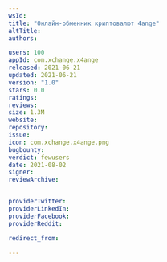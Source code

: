 ```yaml
---
wsId: 
title: "Онлайн-обменник криптовалют 4ange"
altTitle: 
authors:

users: 100
appId: com.xchange.x4ange
released: 2021-06-21
updated: 2021-06-21
version: "1.0"
stars: 0.0
ratings: 
reviews: 
size: 1.3M
website: 
repository: 
issue: 
icon: com.xchange.x4ange.png
bugbounty: 
verdict: fewusers
date: 2021-08-02
signer: 
reviewArchive:


providerTwitter: 
providerLinkedIn: 
providerFacebook: 
providerReddit: 

redirect_from:

---
```




